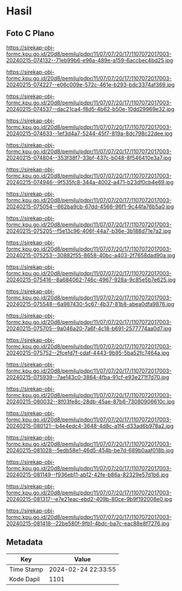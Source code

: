 # Hasil

## Foto C Plano

https://sirekap-obj-formc.kpu.go.id/20d8/pemilu/pdpr/11/07/07/20/17/1107072017003-20240215-074132--71eb99b6-e96a-489e-a159-6accbec4bd25.jpg

https://sirekap-obj-formc.kpu.go.id/20d8/pemilu/pdpr/11/07/07/20/17/1107072017003-20240215-074227--e06c009e-572c-461e-b293-bdc3374af369.jpg

https://sirekap-obj-formc.kpu.go.id/20d8/pemilu/pdpr/11/07/07/20/17/1107072017003-20240215-074537--dac21ca4-f8d5-4b62-b50e-10dd29969e32.jpg

https://sirekap-obj-formc.kpu.go.id/20d8/pemilu/pdpr/11/07/07/20/17/1107072017003-20240215-074633--1ef3d4a7-5244-45f7-819a-8dc798c22dee.jpg

https://sirekap-obj-formc.kpu.go.id/20d8/pemilu/pdpr/11/07/07/20/17/1107072017003-20240215-074804--353f38f7-33bf-437c-b048-8f546410e3a7.jpg

https://sirekap-obj-formc.kpu.go.id/20d8/pemilu/pdpr/11/07/07/20/17/1107072017003-20240215-074946--9f535fc8-344a-4002-a471-b23df0cb4e69.jpg

https://sirekap-obj-formc.kpu.go.id/20d8/pemilu/pdpr/11/07/07/20/17/1107072017003-20240215-075054--662ba9cb-67dd-4566-96f1-9c44fa76b5a0.jpg

https://sirekap-obj-formc.kpu.go.id/20d8/pemilu/pdpr/11/07/07/20/17/1107072017003-20240215-075205--f5e13c96-406f-44a7-b36e-3b188d71e7a2.jpg

https://sirekap-obj-formc.kpu.go.id/20d8/pemilu/pdpr/11/07/07/20/17/1107072017003-20240215-075253--30882f55-8658-40bc-a403-2f7658dad90a.jpg

https://sirekap-obj-formc.kpu.go.id/20d8/pemilu/pdpr/11/07/07/20/17/1107072017003-20240215-075416--8a684062-746c-4967-928a-9c85e5b7e625.jpg

https://sirekap-obj-formc.kpu.go.id/20d8/pemilu/pdpr/11/07/07/20/17/1107072017003-20240215-075548--6a987430-5c67-4b37-81b8-abea0dfa9876.jpg

https://sirekap-obj-formc.kpu.go.id/20d8/pemilu/pdpr/11/07/07/20/17/1107072017003-20240215-075705--9a046a20-7a6f-4c18-b691-2577774aa0d7.jpg

https://sirekap-obj-formc.kpu.go.id/20d8/pemilu/pdpr/11/07/07/20/17/1107072017003-20240215-075752--2fcefd7f-cdaf-4443-9b95-5ba52fc7464a.jpg

https://sirekap-obj-formc.kpu.go.id/20d8/pemilu/pdpr/11/07/07/20/17/1107072017003-20240215-075939--7ae143c0-3864-4fba-91cf-e93e271f7d70.jpg

https://sirekap-obj-formc.kpu.go.id/20d8/pemilu/pdpr/11/07/07/20/17/1107072017003-20240215-080032--8f03fe8c-28db-45ae-87b6-73080906610c.jpg

https://sirekap-obj-formc.kpu.go.id/20d8/pemilu/pdpr/11/07/07/20/17/1107072017003-20240215-080121--b4e4edc4-3648-4d8c-a1f4-d33ad6b978a2.jpg

https://sirekap-obj-formc.kpu.go.id/20d8/pemilu/pdpr/11/07/07/20/17/1107072017003-20240215-081028--5edb58e1-46d5-454b-be7d-689b0aaf018b.jpg

https://sirekap-obj-formc.kpu.go.id/20d8/pemilu/pdpr/11/07/07/20/17/1107072017003-20240215-081149--f936eb11-ab12-42fe-b86a-82329e57d1b6.jpg

https://sirekap-obj-formc.kpu.go.id/20d8/pemilu/pdpr/11/07/07/20/17/1107072017003-20240215-081317--e7e21eac-ebd2-409b-80ce-9b9f192008e0.jpg

https://sirekap-obj-formc.kpu.go.id/20d8/pemilu/pdpr/11/07/07/20/17/1107072017003-20240215-081418--22be580f-9fb1-4bdc-ba7c-eac88e8f7276.jpg


## Metadata

| Key        | Value               |
| ---------- | ------------------- |
| Time Stamp | 2024-02-24 22:33:55 |
| Kode Dapil | 1101                |



